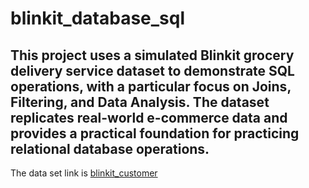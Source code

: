 # blinkit_database_sql
## This project uses a simulated Blinkit grocery delivery service dataset to demonstrate SQL operations, with a particular focus on Joins, Filtering, and Data Analysis. The dataset replicates real-world e-commerce data and provides a practical foundation for practicing relational database operations.
The data set  link is <a href="https://github.com/sakshi4912/blinkit_database_sql/blob/main/blinkit_customers.csv">blinkit_customer<a>


